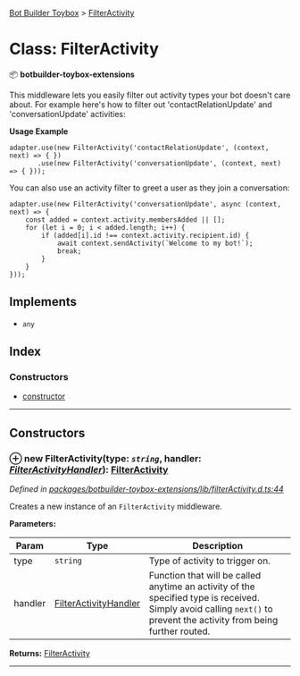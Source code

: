 [Bot Builder Toybox](../README.md) > [FilterActivity](../classes/botbuilder_toybox.filteractivity.md)



# Class: FilterActivity


:package: **botbuilder-toybox-extensions**

This middleware lets you easily filter out activity types your bot doesn't care about. For example here's how to filter out 'contactRelationUpdate' and 'conversationUpdate' activities:

**Usage Example**

    adapter.use(new FilterActivity('contactRelationUpdate', (context, next) => { })
           .use(new FilterActivity('conversationUpdate', (context, next) => { }));

You can also use an activity filter to greet a user as they join a conversation:

    adapter.use(new FilterActivity('conversationUpdate', async (context, next) => {
        const added = context.activity.membersAdded || [];
        for (let i = 0; i < added.length; i++) {
            if (added[i].id !== context.activity.recipient.id) {
                await context.sendActivity(`Welcome to my bot!`);
                break;
            }
        }
    }));

## Implements

* `any`

## Index

### Constructors

* [constructor](botbuilder_toybox.filteractivity.md#constructor)



---
## Constructors
<a id="constructor"></a>


### ⊕ **new FilterActivity**(type: *`string`*, handler: *[FilterActivityHandler](../#filteractivityhandler)*): [FilterActivity](botbuilder_toybox.filteractivity.md)


*Defined in [packages/botbuilder-toybox-extensions/lib/filterActivity.d.ts:44](https://github.com/Stevenic/botbuilder-toybox/blob/0903278/packages/botbuilder-toybox-extensions/lib/filterActivity.d.ts#L44)*



Creates a new instance of an `FilterActivity` middleware.


**Parameters:**

| Param | Type | Description |
| ------ | ------ | ------ |
| type | `string`   |  Type of activity to trigger on. |
| handler | [FilterActivityHandler](../#filteractivityhandler)   |  Function that will be called anytime an activity of the specified type is received. Simply avoid calling `next()` to prevent the activity from being further routed. |





**Returns:** [FilterActivity](botbuilder_toybox.filteractivity.md)

---



